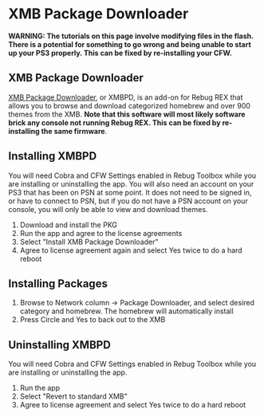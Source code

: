 # XMB Package Downloader

**WARNING: The tutorials on this page involve modifying files in the flash. There is a potential for something to go wrong and being unable to start up your PS3 properly. This can be fixed by re-installing your CFW.**

## XMB Package Downloader

[XMB Package Downloader](http://store.brewology.com/ahomebrew.php?brewid=295), or XMBPD, is an add-on for Rebug REX that allows you to browse and download categorized homebrew and over 900 themes from the XMB. **Note that this software will most likely software brick any console not running Rebug REX. This can be fixed by re-installing the same firmware**.

## Installing XMBPD

You will need Cobra and CFW Settings enabled in Rebug Toolbox while you are installing or uninstalling the app. You will also need an account on your PS3 that has been on PSN at some point. It does not need to be signed in, or have to connect to PSN, but if you do not have a PSN account on your console, you will only be able to view and download themes.

1. Download and install the PKG
2. Run the app and agree to the license agreements
3. Select "Install XMB Package Downloader"
4. Agree to license agreement again and select Yes twice to do a hard reboot

## Installing Packages

1. Browse to Network column → Package Downloader, and select desired category and homebrew. The homebrew will automatically install
2. Press Circle and Yes to back out to the XMB

## Uninstalling XMBPD

You will need Cobra and CFW Settings enabled in Rebug Toolbox while you are installing or uninstalling the app.

1. Run the app
2. Select "Revert to standard XMB"
3. Agree to license agreement and select Yes twice to do a hard reboot

